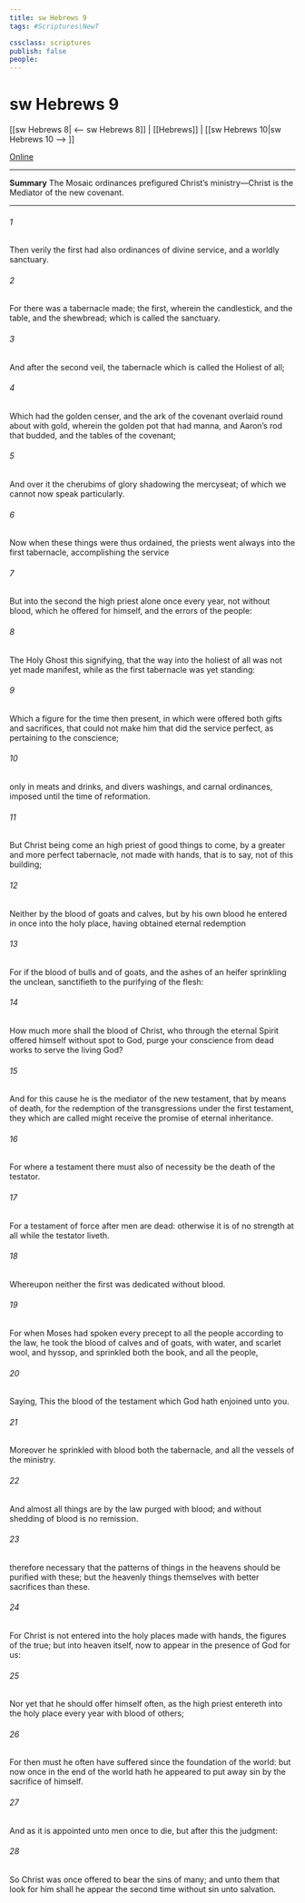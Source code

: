 ```yaml
---
title: sw Hebrews 9
tags: #Scriptures\NewT

cssclass: scriptures
publish: false
people:
---
```


# sw Hebrews 9
[[sw Hebrews 8| <-- sw Hebrews 8]] | [[Hebrews]] | [[sw Hebrews 10|sw Hebrews 10 --> ]]

[Online](https://churchofjesuschrist.org/study/scriptures/nt/heb/9?lang=eng)

---
__Summary__
The Mosaic ordinances prefigured Christ’s ministry—Christ is the Mediator of the new covenant.

---
###### 1 
Then verily the first  had also ordinances of divine service, and a worldly sanctuary.

###### 2 
For there was a tabernacle made; the first, wherein  the candlestick, and the table, and the shewbread; which is called the sanctuary.

###### 3 
And after the second veil, the tabernacle which is called the Holiest of all;

###### 4 
Which had the golden censer, and the ark of the covenant overlaid round about with gold, wherein  the golden pot that had manna, and Aaron’s rod that budded, and the tables of the covenant;

###### 5 
And over it the cherubims of glory shadowing the mercyseat; of which we cannot now speak particularly.

###### 6 
Now when these things were thus ordained, the priests went always into the first tabernacle, accomplishing the service 

###### 7 
But into the second  the high priest alone once every year, not without blood, which he offered for himself, and  the errors of the people:

###### 8 
The Holy Ghost this signifying, that the way into the holiest of all was not yet made manifest, while as the first tabernacle was yet standing:

###### 9 
Which  a figure for the time then present, in which were offered both gifts and sacrifices, that could not make him that did the service perfect, as pertaining to the conscience;

###### 10 
 only in meats and drinks, and divers washings, and carnal ordinances, imposed  until the time of reformation.

###### 11 
But Christ being come an high priest of good things to come, by a greater and more perfect tabernacle, not made with hands, that is to say, not of this building;

###### 12 
Neither by the blood of goats and calves, but by his own blood he entered in once into the holy place, having obtained eternal redemption 

###### 13 
For if the blood of bulls and of goats, and the ashes of an heifer sprinkling the unclean, sanctifieth to the purifying of the flesh:

###### 14 
How much more shall the blood of Christ, who through the eternal Spirit offered himself without spot to God, purge your conscience from dead works to serve the living God?

###### 15 
And for this cause he is the mediator of the new testament, that by means of death, for the redemption of the transgressions  under the first testament, they which are called might receive the promise of eternal inheritance.

###### 16 
For where a testament  there must also of necessity be the death of the testator.

###### 17 
For a testament  of force after men are dead: otherwise it is of no strength at all while the testator liveth.

###### 18 
Whereupon neither the first  was dedicated without blood.

###### 19 
For when Moses had spoken every precept to all the people according to the law, he took the blood of calves and of goats, with water, and scarlet wool, and hyssop, and sprinkled both the book, and all the people,

###### 20 
Saying, This  the blood of the testament which God hath enjoined unto you.

###### 21 
Moreover he sprinkled with blood both the tabernacle, and all the vessels of the ministry.

###### 22 
And almost all things are by the law purged with blood; and without shedding of blood is no remission.

###### 23 
 therefore necessary that the patterns of things in the heavens should be purified with these; but the heavenly things themselves with better sacrifices than these.

###### 24 
For Christ is not entered into the holy places made with hands,  the figures of the true; but into heaven itself, now to appear in the presence of God for us:

###### 25 
Nor yet that he should offer himself often, as the high priest entereth into the holy place every year with blood of others;

###### 26 
For then must he often have suffered since the foundation of the world: but now once in the end of the world hath he appeared to put away sin by the sacrifice of himself.

###### 27 
And as it is appointed unto men once to die, but after this the judgment:

###### 28 
So Christ was once offered to bear the sins of many; and unto them that look for him shall he appear the second time without sin unto salvation.

